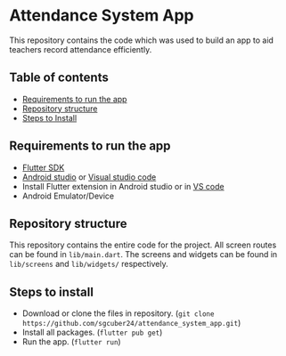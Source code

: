 # Attendance System App

This repository contains the code which was used to build an app to aid teachers record attendance efficiently.

## Table of contents

- [Requirements to run the app](#requirements)
- [Repository structure](#repository-structure)
- [Steps to Install](#steps)

## <a name="requirements"></a>Requirements to run the app

- [Flutter SDK](https://flutter.dev/docs/get-started/install)
- [Android studio](https://developer.android.com/studio/install) or [Visual studio code](https://code.visualstudio.com/download)
- Install Flutter extension in Android studio or in [VS code](https://marketplace.visualstudio.com/items?itemName=Dart-Code.flutter)
- Android Emulator/Device

## <a name="repository-structure"></a>Repository structure

This repository contains the entire code for the project. All screen routes can be found in `lib/main.dart`. The screens and widgets can be found in `lib/screens` and `lib/widgets/` respectively.

## <a name="steps"></a>Steps to install

- Download or clone the files in repository. (`git clone https://github.com/sgcuber24/attendance_system_app.git`)
- Install all packages. (`flutter pub get`)
- Run the app. (`flutter run`)
